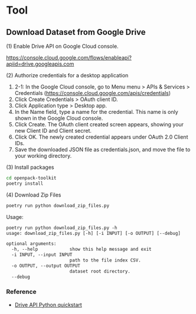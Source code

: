 # Tool

## Download Dataset from Google Drive

(1) Enable Drive API on Google Cloud console.

<https://console.cloud.google.com/flows/enableapi?apiid=drive.googleapis.com>

(2) Authorize credentials for a desktop application

1. 2-1: In the Google Cloud console, go to Menu menu > APIs & Services > Credentials (<https://console.cloud.google.com/apis/credentials>)
1. Click Create Credentials > OAuth client ID.
1. Click Application type > Desktop app.
1. In the Name field, type a name for the credential. This name is only shown in the Google Cloud console.
1. Click Create. The OAuth client created screen appears, showing your new Client ID and Client secret.
1. Click OK. The newly created credential appears under OAuth 2.0 Client IDs.
1. Save the downloaded JSON file as credentials.json, and move the file to your working directory.

(3) Install packages

```bash
cd openpack-toolkit
poetry install
```

(4) Download Zip Files

```bash
poetry run python download_zip_files.py
```

Usage:

```txt
poetry run python download_zip_files.py -h                                                                                            2523ms  Sat Dec 17 10:38:37 2022
usage: download_zip_files.py [-h] [-i INPUT] [-o OUTPUT] [--debug]

optional arguments:
  -h, --help            show this help message and exit
  -i INPUT, --input INPUT
                        path to the file index CSV.
  -o OUTPUT, --output OUTPUT
                        dataset root directory.
  --debug
```

### Reference

- [Drive API Python quickstart](https://developers.google.com/drive/api/quickstart/python)
